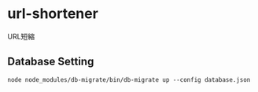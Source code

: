 # url-shortener
URL短縮


## Database Setting

```
node node_modules/db-migrate/bin/db-migrate up --config database.json
```